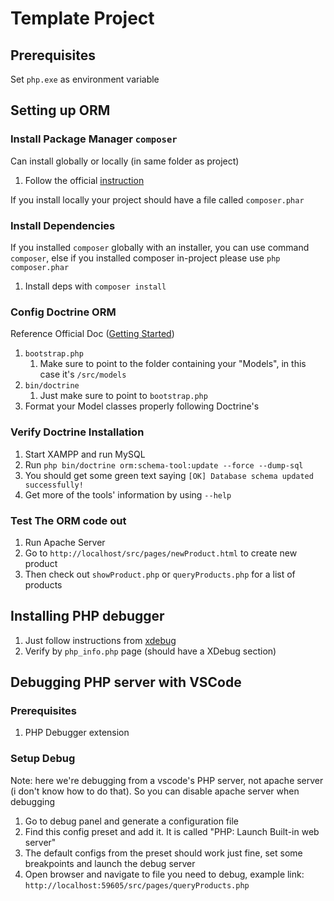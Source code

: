 # Template Project

## Prerequisites

Set `php.exe` as environment variable

## Setting up ORM

### Install Package Manager `composer`

Can install globally or locally (in same folder as project)

1. Follow the official [instruction](https://getcomposer.org/download/)

If you install locally your project should have a file called `composer.phar`

### Install Dependencies

If you installed `composer` globally with an installer, you can use command `composer`, else if you installed composer in-project please use `php composer.phar`

1. Install deps with `composer install`

### Config Doctrine ORM

Reference Official Doc ([Getting Started](https://www.doctrine-project.org/projects/doctrine-orm/en/2.16/tutorials/getting-started.html))

1. `bootstrap.php`
   1. Make sure to point to the folder containing your "Models", in this case it's `/src/models`
2. `bin/doctrine`
   1. Just make sure to point to `bootstrap.php`
3. Format your Model classes properly following Doctrine's

### Verify Doctrine Installation

1. Start XAMPP and run MySQL
2. Run `php bin/doctrine orm:schema-tool:update --force --dump-sql`
3. You should get some green text saying `[OK] Database schema updated successfully!`
4. Get more of the tools' information by using `--help`

### Test The ORM code out

1. Run Apache Server
2. Go to `http://localhost/src/pages/newProduct.html` to create new product
3. Then check out `showProduct.php` or `queryProducts.php` for a list of products

## Installing PHP debugger

1. Just follow instructions from [xdebug](https://xdebug.org/wizard)
2. Verify by `php_info.php` page (should have a XDebug section)

## Debugging PHP server with VSCode

### Prerequisites

1. PHP Debugger extension

### Setup Debug

Note: here we're debugging from a vscode's PHP server, not apache server (i don't know how to do that). So you can disable apache server when debugging

1. Go to debug panel and generate a configuration file
2. Find this config preset and add it. It is called "PHP: Launch Built-in web server"
3. The default configs from the preset should work just fine, set some breakpoints and launch the debug server
4. Open browser and navigate to file you need to debug, example link: `http://localhost:59605/src/pages/queryProducts.php`

